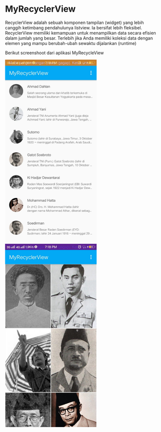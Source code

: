 # MyRecyclerView
<p>RecyclerView adalah sebuah komponen tampilan (widget) yang lebih canggih ketimbang pendahulunya listview. Ia bersifat lebih fleksibel. RecyclerView memiliki kemampuan untuk menampilkan data secara efisien dalam jumlah yang besar. Terlebih jika Anda memiliki koleksi data dengan elemen yang mampu berubah-ubah sewaktu dijalankan (runtime)</p>

Berikut screenshoot dari aplikasi MyRecycleView

<img src="1.jpeg" height="600px" width="300px">
<img src="2.jpeg" height="600px" width="300px">
